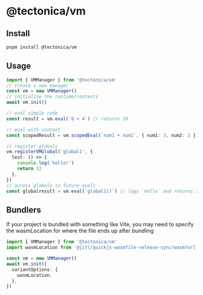 # @tectonica/vm

## Install

```bash
pnpm install @tectonica/vm
```

## Usage

```typescript
import { VMManager } from '@tectonica/vm'
// create a new manager
const vm = new VMManager()
// initialize the runtime/contexts
await vm.init()

// eval simple code
const result = vm.eval(`6 + 4`) // returns 10

// eval with context
const scopedResult = vm.scopedEval(`num1 + num2`, { num1: 3, num2: 2 }) // returns 5

// register globals
vm.registerVMGlobal('global1', {
  test: () => {
    console.log('hello!')
    return 12
  },
})
// access globals in future evals
const globalresult = vm.eval(`global1()`) // logs `hello` and returns 12
```

## Bundlers

If your project is bundled with something like Vite, you may need to specify the wasmLocation for where the file ends up after bundling

```typescript
import { VMManager } from '@tectonica/vm'
import wasmLocation from '@jitl/quickjs-wasmfile-release-sync/wasm?url'

const vm = new VMManager()
await vm.init({
  variantOptions: {
    wasmLocation,
  },
})
```

